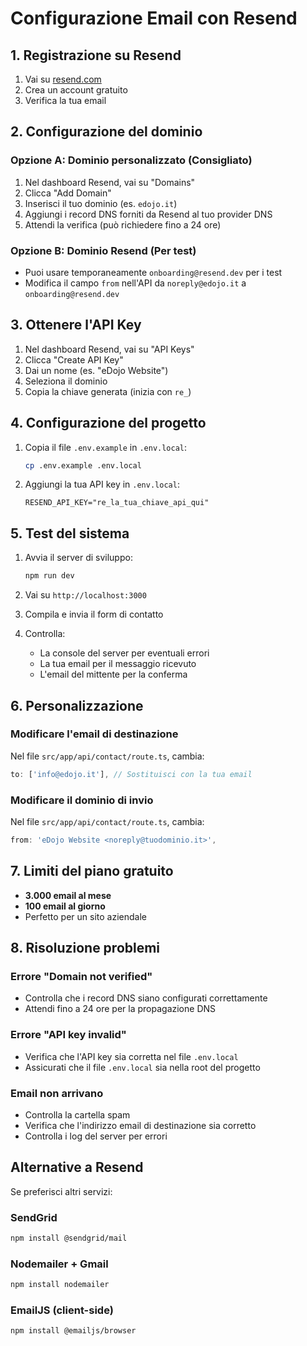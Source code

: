 # Configurazione Email con Resend

## 1. Registrazione su Resend

1. Vai su [resend.com](https://resend.com)
2. Crea un account gratuito
3. Verifica la tua email

## 2. Configurazione del dominio

### Opzione A: Dominio personalizzato (Consigliato)
1. Nel dashboard Resend, vai su "Domains"
2. Clicca "Add Domain"
3. Inserisci il tuo dominio (es. `edojo.it`)
4. Aggiungi i record DNS forniti da Resend al tuo provider DNS
5. Attendi la verifica (può richiedere fino a 24 ore)

### Opzione B: Dominio Resend (Per test)
- Puoi usare temporaneamente `onboarding@resend.dev` per i test
- Modifica il campo `from` nell'API da `noreply@edojo.it` a `onboarding@resend.dev`

## 3. Ottenere l'API Key

1. Nel dashboard Resend, vai su "API Keys"
2. Clicca "Create API Key"
3. Dai un nome (es. "eDojo Website")
4. Seleziona il dominio
5. Copia la chiave generata (inizia con `re_`)

## 4. Configurazione del progetto

1. Copia il file `.env.example` in `.env.local`:
   ```bash
   cp .env.example .env.local
   ```

2. Aggiungi la tua API key in `.env.local`:
   ```
   RESEND_API_KEY="re_la_tua_chiave_api_qui"
   ```

## 5. Test del sistema

1. Avvia il server di sviluppo:
   ```bash
   npm run dev
   ```

2. Vai su `http://localhost:3000`
3. Compila e invia il form di contatto
4. Controlla:
   - La console del server per eventuali errori
   - La tua email per il messaggio ricevuto
   - L'email del mittente per la conferma

## 6. Personalizzazione

### Modificare l'email di destinazione
Nel file `src/app/api/contact/route.ts`, cambia:
```typescript
to: ['info@edojo.it'], // Sostituisci con la tua email
```

### Modificare il dominio di invio
Nel file `src/app/api/contact/route.ts`, cambia:
```typescript
from: 'eDojo Website <noreply@tuodominio.it>',
```

## 7. Limiti del piano gratuito

- **3.000 email al mese**
- **100 email al giorno**
- Perfetto per un sito aziendale

## 8. Risoluzione problemi

### Errore "Domain not verified"
- Controlla che i record DNS siano configurati correttamente
- Attendi fino a 24 ore per la propagazione DNS

### Errore "API key invalid"
- Verifica che l'API key sia corretta nel file `.env.local`
- Assicurati che il file `.env.local` sia nella root del progetto

### Email non arrivano
- Controlla la cartella spam
- Verifica che l'indirizzo email di destinazione sia corretto
- Controlla i log del server per errori

## Alternative a Resend

Se preferisci altri servizi:

### SendGrid
```bash
npm install @sendgrid/mail
```

### Nodemailer + Gmail
```bash
npm install nodemailer
```

### EmailJS (client-side)
```bash
npm install @emailjs/browser
``` 